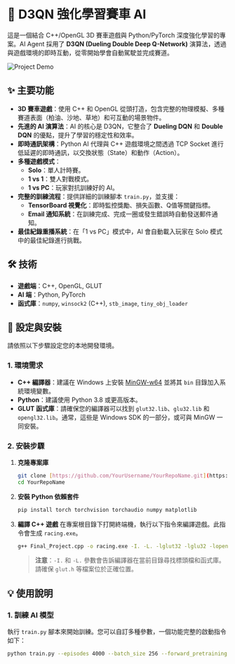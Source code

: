 # 🤖 D3QN 強化學習賽車 AI

這是一個結合 C++/OpenGL 3D 賽車遊戲與 Python/PyTorch 深度強化學習的專案。AI Agent 採用了 **D3QN (Dueling Double Deep Q-Network)** 演算法，透過與遊戲環境的即時互動，從零開始學會自動駕駛並完成賽道。

![Project Demo](https://googleusercontent.com/image_generation_content/0)

## ✨ 主要功能

* **3D 賽車遊戲**：使用 C++ 和 OpenGL 從頭打造，包含完整的物理模擬、多種賽道表面（柏油、沙地、草地）和可互動的場景物件。
* **先進的 AI 演算法**：AI 的核心是 D3QN，它整合了 **Dueling DQN** 和 **Double DQN** 的優點，提升了學習的穩定性和效率。
* **即時通訊架構**：Python AI 代理與 C++ 遊戲環境之間透過 TCP Socket 進行低延遲的即時通訊，以交換狀態（State）和動作（Action）。
* **多種遊戲模式**：
    * **Solo**：單人計時賽。
    * **1 vs 1**：雙人對戰模式。
    * **1 vs PC**：玩家對抗訓練好的 AI。
* **完整的訓練流程**：提供詳細的訓練腳本 `train.py`，並支援：
    * **TensorBoard 視覺化**：即時監控獎勵、損失函數、Q值等關鍵指標。
    * **Email 通知系統**：在訓練完成、完成一圈或發生錯誤時自動發送郵件通知。
* **最佳紀錄重播系統**：在「1 vs PC」模式中，AI 會自動載入玩家在 Solo 模式中的最佳紀錄進行挑戰。

## 🛠️ 技術

* **遊戲端**：C++, OpenGL, GLUT
* **AI 端**：Python, PyTorch
* **函式庫**：`numpy`, `winsock2` (C++), `stb_image`, `tiny_obj_loader`

## 🚀 設定與安裝

請依照以下步驟設定您的本地開發環境。

### 1. 環境需求

* **C++ 編譯器**：建議在 Windows 上安裝 [MinGW-w64](https://www.mingw-w64.org/) 並將其 `bin` 目錄加入系統環境變數。
* **Python**：建議使用 Python 3.8 或更高版本。
* **GLUT 函式庫**：請確保您的編譯器可以找到 `glut32.lib`、`glu32.lib` 和 `opengl32.lib`。通常，這些是 Windows SDK 的一部分，或可與 MinGW 一同安裝。

### 2. 安裝步驟

1.  **克隆專案庫**
    ```bash
    git clone [https://github.com/YourUsername/YourRepoName.git](https://github.com/YourUsername/YourRepoName.git)
    cd YourRepoName
    ```

2.  **安裝 Python 依賴套件**
    ```bash
    pip install torch torchvision torchaudio numpy matplotlib
    ```

3.  **編譯 C++ 遊戲**
    在專案根目錄下打開終端機，執行以下指令來編譯遊戲。此指令會生成 `racing.exe`。
    ```bash
    g++ Final_Project.cpp -o racing.exe -I. -L. -lglut32 -lglu32 -lopengl32 -lwinmm -lws2_32 -limm32
    ```
    > **注意**：`-I.` 和 `-L.` 參數會告訴編譯器在當前目錄尋找標頭檔和函式庫。請確保 `glut.h` 等檔案位於正確位置。

## 💡 使用說明

### 1. 訓練 AI 模型

執行 `train.py` 腳本來開始訓練。您可以自訂多種參數，一個功能完整的啟動指令如下：

```bash
python train.py --episodes 4000 --batch_size 256 --forward_pretraining --email_notifications --email_sender YOUR_EMAIL@gmail.com --email_recipient YOUR_EMAIL@gmail.com --email_password "xxxx xxxx xxxx xxxx" --notify_lap_completion --notify_training_completion --notify_errors
